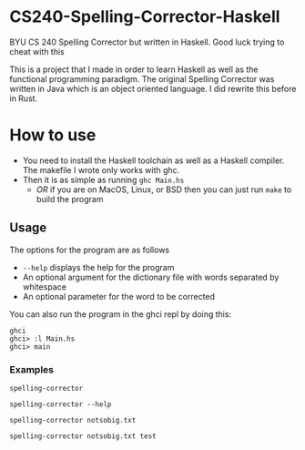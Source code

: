 # CS240-Spelling-Corrector-Haskell
BYU CS 240 Spelling Corrector but written in Haskell. Good luck trying to cheat with this

This is a project that I made in order to learn Haskell as well as the functional programming paradigm.
The original Spelling Corrector was written in Java which is an object oriented language. I did rewrite this before in Rust.


# How to use
- You need to install the Haskell toolchain as well as a Haskell compiler. The makefile I wrote only works with ghc.
- Then it is as simple as running `ghc Main.hs`
  - *OR* if you are on MacOS, Linux, or BSD then you can just run `make` to build the program

## Usage
The options for the program are as follows
- `--help` displays the help for the program
- An optional argument for the dictionary file with words separated by whitespace
- An optional parameter for the word to be corrected

You can also run the program in the ghci repl by doing this:

```
ghci
ghci> :l Main.hs
ghci> main
```


### Examples
`spelling-corrector`

`spelling-corrector --help`

`spelling-corrector notsobig.txt`

`spelling-corrector notsobig.txt test`

